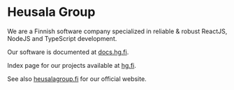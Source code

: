 # Heusala Group

We are a Finnish software company specialized in reliable & robust ReactJS, NodeJS and TypeScript development.

Our software is documented at [docs.hg.fi](https://docs.hg.fi).

Index page for our projects available at [hg.fi](https://hg.fi).

See also [heusalagroup.fi](https://heusalagroup.fi) for our official website.
